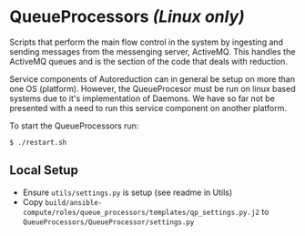 # QueueProcessors *(Linux only)*

Scripts that perform the main flow control in the system by ingesting and sending messages from the messenging server, ActiveMQ.
This handles the ActiveMQ queues and is the section of the code that deals with reduction.

Service components of Autoreduction can in general be setup on more than one OS (platform). However, the QueueProcesor must be run on linux based systems due to it's implementation of Daemons. We have so far not be presented with a need to run this service component on another platform.

To start the QueueProcessors run:
```
$ ./restart.sh
```


## Local Setup

- Ensure `utils/settings.py` is setup (see readme in Utils)
- Copy `build/ansible-compute/roles/queue_processors/templates/qp_settings.py.j2`
  to `QueueProcessors/QueueProcessor/settings.py`
    